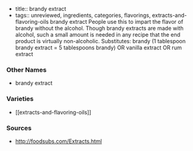 - title:: brandy extract
- tags:: unreviewed, ingredients, categories, flavorings, extracts-and-flavoring-oils
brandy extract People use this to impart the flavor of brandy without the alcohol. Though brandy extracts are made with alcohol, such a small amount is needed in any recipe that the end product is virtually non-alcoholic. Substitutes: brandy (1 tablespoon brandy extract = 5 tablespoons brandy) OR vanilla extract OR rum extract

### Other Names

* brandy extract

### Varieties

* [[extracts-and-flavoring-oils]]

### Sources
* http://foodsubs.com/Extracts.html
